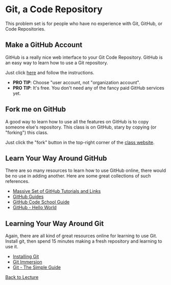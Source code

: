 # Git, a Code Repository

This problem set is for people who have no experience with Git, GitHub, or Code Repositories.

## Make a GitHub Account

GitHub is a really nice web interface to your Git Code Repository. GitHub is an easy way to learn how to use a Git repository.

Just click [here](https://help.github.com/articles/signing-up-for-a-new-github-account/) and follow the instructions.

 * **PRO TIP**: Choose "user account, not "organization account".
 * **PRO TIP**: It's free. You don't need any of the fancy paid GitHub services yet.

## Fork me on GitHub

A good way to learn how to use all the features on GitHub is to copy someone else's repository. This class is on GitHub, stary by copying (or "forking") this class.

Just click the "fork" button in the top-right corner of the [class website](https://github.com/theJollySin/python_for_scientists).

## Learn Your Way Around GitHub

There are so many resources to learn how to use GitHub online, there would be no use in adding another. Here are some great collections of such references.

 * [Massive Set of GitHub Tutorials and Links](https://help.github.com/articles/good-resources-for-learning-git-and-github/)
 * [GitHub Guides](https://guides.github.com/)
 * [GitHub Code School Guide](https://try.github.io/levels/1/challenges/1)
 * [GitHub - Hello World](https://guides.github.com/activities/hello-world/)

## Learning Your Way Around Git

Again, there are all kind of great resources online for learning to use Git. Install git, then spend 15 minutes making a fresh repository and learning to use it.

 * [Installing Git](https://git-scm.com/book/en/v1/Getting-Started-Installing-Git)
 * [Git Immersion](http://gitimmersion.com/)
 * [Git - The Simple Guide](http://rogerdudler.github.io/git-guide/)


[Back to Lecture](lecture_08.md)
